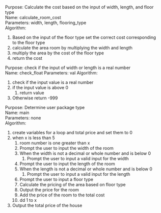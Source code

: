 Purpose: Calculate the cost based on the input of width, length, and floor type   
Name: calculate_room_cost     
Parameters:  width, length, flooring_type     
Algorithm: 
1) Based on the input of the floor type set the correct cost corresponding to the floor type   
2) calculate the area room by multiplying the width and length   
3) multiply the area by the cost of the floor type    
4) return the cost    

Purpose: check if the input of width or length is a real number   
Name: check_float
Parameters: val
Algorithm: 
1) check if the input value is a real number 
2) if the input value is above 0 
   1) return value
3) Otherwise return -999 

Purpose: Determine user package type  
Name: main   
Parameters: none   
Algorithm:
1) create variables for a loop and total price and set them to 0
2) when x is less than 5
   1) room number is one greater than x 
   2) Prompt the user to input the width of the room 
   3) When the width is not a decimal or whole number and is below 0 
      1) Prompt the user to input a valid input for the width 
   4) Prompt the user to input the length of the room 
   5) When the length is not a decimal or whole number and is below 0 
      1) Prompt the user to input a valid input for the length
   6) Prompt the user to input a floor type
   7) Calculate the pricing of the area based on floor type 
   8) Output the price for the room 
   9) Add the price of the room to the total cost
   10) dd 1 to x
3) Output the total price of the house
